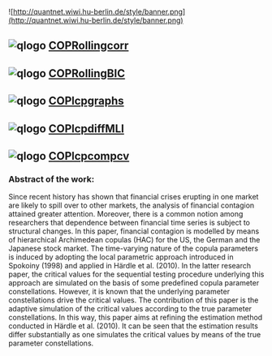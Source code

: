
![http://quantnet.wiwi.hu-berlin.de/style/banner.png](http://quantnet.wiwi.hu-berlin.de/style/banner.png)

## ![qlogo](http://quantnet.wiwi.hu-berlin.de/graphics/quantlogo.png) **[COPRollingcorr](https://github.com/RamonaSt/Time-varying-HAC/tree/master/COPRollingcorr)**

## ![qlogo](http://quantnet.wiwi.hu-berlin.de/graphics/quantlogo.png) **[COPRollingBIC](https://github.com/RamonaSt/Time-varying-HAC/tree/master/COPRollingBIC)**

## ![qlogo](http://quantnet.wiwi.hu-berlin.de/graphics/quantlogo.png) **[COPlcpgraphs](https://github.com/RamonaSt/Time-varying-HAC/tree/master/COPlcpgraphs)**

## ![qlogo](http://quantnet.wiwi.hu-berlin.de/graphics/quantlogo.png) **[COPlcpdiffMLI](https://github.com/RamonaSt/Time-varying-HAC/tree/master/COPlcpdiffMLI)**

## ![qlogo](http://quantnet.wiwi.hu-berlin.de/graphics/quantlogo.png) **[COPlcpcompcv](https://github.com/RamonaSt/Time-varying-HAC/tree/master/COPlcpcompcv)**

### Abstract of the work:
Since recent history has shown that financial crises erupting in one market are likely to spill over to other markets, the analysis of financial contagion attained greater attention. Moreover, there is a common notion among researchers that dependence between financial time series is subject to structural changes. In this paper, financial contagion is modelled by means of hierarchical Archimedean copulas (HAC) for the US, the German and the Japanese stock market. The time-varying nature of the copula parameters is induced by adopting the local parametric approach introduced in Spokoiny (1998) and applied in Härdle et al. (2010). In the latter research paper, the critical values for the sequential testing procedure underlying this approach are simulated on the basis of some predefined copula parameter constellations. However, it is known that the underlying parameter constellations drive the critical values. The contribution of this paper is the adaptive simulation of the critical values according to the true parameter constellations. In this way, this paper aims at refining the estimation method conducted in Härdle et al. (2010). It can be seen that the estimation results differ substantially as one simulates the critical values by means of the true parameter constellations. 




